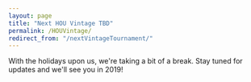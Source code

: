 ```yaml
---
layout: page
title: "Next HOU Vintage TBD"
permalink: /HOUVintage/
redirect_from: "/nextVintageTournament/"
---
```


With the holidays upon us, we're taking a bit of a break. Stay tuned for updates and we'll see you in 2019!